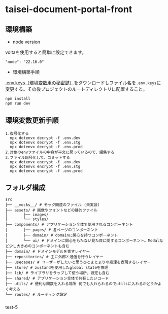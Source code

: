 # taisei-document-portal-front

## 環境構築

- node version

voltaを使用すると簡単に設定できます。

```
"node": "22.16.0"
```

- 環境構築手順

[.env.keys（環境変数用の秘密鍵）](https://drive.google.com/file/d/176fEONTA3dOpWf_4NB6jeTVYoPAJMbx1/view?usp=drive_link)をダウンロードしファイル名を`.env.keys`に変更する。その後プロジェクトのルートディレクトリに配置すること。

```bash
npm install
npm run dev
```

## 環境変数更新手順

```
1.復号化する
  npx dotenvx decrypt -f .env.dev
  npx dotenvx decrypt -f .env.stg
  npx dotenvx decrypt -f .env.prod
2.対象のenvファイルの中身が平文に戻っているので、編集する
3.ファイル暗号化して、コミットする
  npx dotenvx encrypt -f .env.dev
  npx dotenvx encrypt -f .env.stg
  npx dotenvx encrypt -f .env.prod
```

## フォルダ構成

```
src
├── __mocks__/ # モック関連のファイル (未実装)
├── assets/ # 画像やフォントなどの静的ファイル
│       ├── images/
│       └── styles/
├── components/ # アプリケーション全体で使用されるコンポーネント
│       ├── pages/ # 各ページのコンポーネント
│       ├── domain/ # domainに関心を持つコンポーネント
│       └── ui/ # ドメインに関心をもたない見た目に関するコンポーネント。Modalなど少し大きめのコンポーネントも含む
├── domain/ # ドメインモデルを表すレイヤー
├── repositories/ # 主に外部と通信を行うレイヤー
├── usecases/ # ユーザーがしたいと思うひとまとまりの処理を表現するレイヤー
├── store/ # zustandを使用したglobal stateを管理
├── lib/ # ライブラリをラップして使う場所、設定も含む
├── shared/ # アプリケーション全体で共有したいコード
├── utils/ # 便利な関数を入れる場所 何でも入れられるのでutilsに入れるかどうかよく考える
└── routes/ # ルーティング設定
```

#####
test-5